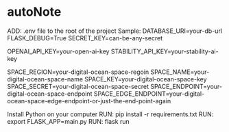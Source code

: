 # autoNote
<!-- TO RUN: -->

ADD: .env file to the root of the project
Sample:
  DATABASE_URI=your-db-url
  FLASK_DEBUG=True
  SECRET_KEY=can-be-any-secret

  OPENAI_API_KEY=your-open-ai-key
  STABILITY_API_KEY=your-stability-ai-key

  SPACE_REGION=your-digital-ocean-space-regoin
  SPACE_NAME=your-digital-ocean-space-name
  SPACE_KEY=your-digital-ocean-space-key
  SPACE_SECRET=your-digital-ocean-space-secret
  SPACE_ENDPOINT=your-digital-ocean-space-endpoint
  SPACE_EDGE_ENDPOINT=your-digital-ocean-space-edge-endpoint-or-just-the-end-point-again

Install Python on your computer
RUN: pip install -r requirements.txt
RUN: export FLASK_APP=main.py
RUN: flask run
